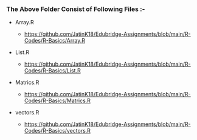 ### The Above Folder Consist of Following Files :- 

* Array.R
    * https://github.com/JatinK18/Edubridge-Assignments/blob/main/R-Codes/R-Basics/Array.R

* List.R
    * https://github.com/JatinK18/Edubridge-Assignments/blob/main/R-Codes/R-Basics/List.R

* Matrics.R
    * https://github.com/JatinK18/Edubridge-Assignments/blob/main/R-Codes/R-Basics/Matrics.R

* vectors.R
    * https://github.com/JatinK18/Edubridge-Assignments/blob/main/R-Codes/R-Basics/vectors.R
